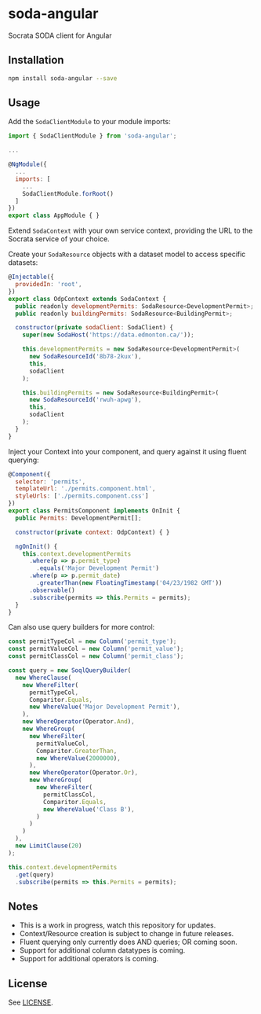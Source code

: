 # soda-angular
Socrata SODA client for Angular

## Installation

```bash
npm install soda-angular --save
```

## Usage

Add the `SodaClientModule` to your module imports:

```js
import { SodaClientModule } from 'soda-angular';

...

@NgModule({
  ...
  imports: [
    ...
    SodaClientModule.forRoot()
  ]
})
export class AppModule { }
```

Extend `SodaContext` with your own service context, providing the URL to the Socrata service of your choice.

Create your `SodaResource` objects with a dataset model to access specific datasets:

```js
@Injectable({
  providedIn: 'root',
})
export class OdpContext extends SodaContext {
  public readonly developmentPermits: SodaResource<DevelopmentPermit>;
  public readonly buildingPermits: SodaResource<BuildingPermit>;

  constructor(private sodaClient: SodaClient) {
    super(new SodaHost('https://data.edmonton.ca/'));

    this.developmentPermits = new SodaResource<DevelopmentPermit>(
      new SodaResourceId('8b78-2kux'),
      this,
      sodaClient
    );

    this.buildingPermits = new SodaResource<BuildingPermit>(
      new SodaResourceId('rwuh-apwg'),
      this,
      sodaClient
    );
  }
}
```

Inject your Context into your component, and query against it using fluent querying:

```js
@Component({
  selector: 'permits',
  templateUrl: './permits.component.html',
  styleUrls: ['./permits.component.css']
})
export class PermitsComponent implements OnInit {
  public Permits: DevelopmentPermit[];

  constructor(private context: OdpContext) { }

  ngOnInit() {
    this.context.developmentPermits
      .where(p => p.permit_type)
        .equals('Major Development Permit')
      .where(p => p.permit_date)
        .greaterThan(new FloatingTimestamp('04/23/1982 GMT'))
      .observable()
      .subscribe(permits => this.Permits = permits);
  }
}
```

Can also use query builders for more control:

```js
const permitTypeCol = new Column('permit_type');
const permitValueCol = new Column('permit_value');
const permitClassCol = new Column('permit_class');

const query = new SoqlQueryBuilder(
  new WhereClause(
    new WhereFilter(
      permitTypeCol,
      Comparitor.Equals,
      new WhereValue('Major Development Permit'),
    ),
    new WhereOperator(Operator.And),
    new WhereGroup(
      new WhereFilter(
        permitValueCol,
        Comparitor.GreaterThan,
        new WhereValue(2000000),
      ),
      new WhereOperator(Operator.Or),
      new WhereGroup(
        new WhereFilter(
          permitClassCol,
          Comparitor.Equals,
          new WhereValue('Class B'),
        )
      )
    )
  ),
  new LimitClause(20)
);

this.context.developmentPermits
  .get(query)
  .subscribe(permits => this.Permits = permits);
```

## Notes
* This is a work in progress, watch this repository for updates.
* Context/Resource creation is subject to change in future releases.
* Fluent querying only currently does AND queries; OR coming soon.
* Support for additional column datatypes is coming.
* Support for additional operators is coming.

## License

See [LICENSE](https://github.com/Daveography/soda-angular/blob/master/LICENSE).